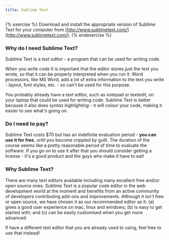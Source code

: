 ```yaml
---
title: Sublime Text
---
```


{% exercise %}
Download and install the appropriate version of Sublime Text for your computer from [http://www.sublimetext.com/](http://www.sublimetext.com/).
{% endexercise %}

### Why do I need Sublime Text?

Sublime Text is a *text editor* - a program that can be used for writing code.

When you write code it is important that the editor stores just the text you wrote, so that it can be properly interpreted when you run it. Word processors, like MS Word, add a lot of extra information to the text you write - layout, font styles, etc. - so can't be used for this purpose.

You probably already have a text editor, such as notepad or textedit, on your laptop that could be used for writing code. Sublime Text is better because it also does *syntax highlighting* - it will colour your code, making it easier to see what's going on.


### Do I need to pay?

Sublime Text costs $70 but has an indefinite evaluation period - **you can use it for free**, until you become crippled by guilt. The duration of the course seems like a pretty reasonable period of time to evaluate the software. If you go on to use it after that you should consider getting a license - it's a good product and the guys who make it have to eat!

### Why Sublime Text?

There are many text editors available including many excellent free and/or open source ones. Sublime Text is a popular code editor in the web development world at the moment and benefits from an active community of developers contributing add-ons and improvements. Although it isn't free or open source, we have chosen it as our recommended editor as it: (a) gives a good user experience on mac, linux and windows; (b) is easy to get started with; and (c) can be easily customised when you get more advanced.

If have a different text editor that you are already used to using, feel free to use that instead!



